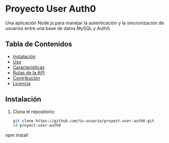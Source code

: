 # Proyecto User Auth0

Una aplicación Node.js para manejar la autenticación y la sincronización de usuarios entre una base de datos MySQL y Auth0.

## Tabla de Contenidos

- [Instalación](#instalación)
- [Uso](#uso)
- [Características](#características)
- [Rutas de la API](#rutas-de-la-api)
- [Contribución](#contribución)
- [Licencia](#licencia)

## Instalación

1. Clona el repositorio:
   ```bash
   git clone https://github.com/tu-usuario/proyect-user-auth0.git
   cd proyect-user-auth0
npm install
